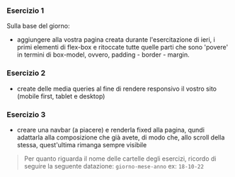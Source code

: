 ### Esercizio 1

Sulla base del giorno:

- aggiungere alla vostra pagina creata durante l'esercitazione di ieri, i primi elementi di flex-box e ritoccate tutte quelle parti che sono 'povere' in termini di box-model, ovvero, padding - border - margin.

### Esercizio 2

- create delle media queries al fine di rendere responsivo il vostro sito (mobile first, tablet e desktop)

### Esercizio 3

- creare una navbar (a piacere) e renderla fixed alla pagina, qundi adattarla alla composizione che già avete, di modo che, allo scroll della stessa, quest'ultima rimanga sempre visibile

> Per quanto riguarda il nome delle cartelle degli esercizi, ricordo di seguire la seguente datazione: `giorno-mese-anno` ex: `18-10-22`
